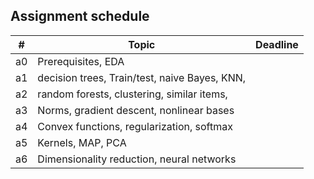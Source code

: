 ## Assignment schedule

| #    | Topic | Deadline |
|------|-------|--------|
|  a0  | Prerequisites, EDA       |        |
|  a1  | decision trees, Train/test, naive Bayes, KNN,        |        |
|  a2  | random forests, clustering, similar items,       |        |
|  a3  | Norms, gradient descent, nonlinear bases       |        |
|  a4  | Convex functions, regularization, softmax       |        |
|  a5  | Kernels, MAP, PCA        |        |
|  a6  | Dimensionality reduction, neural networks       |        |

